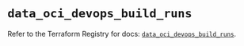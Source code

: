 # `data_oci_devops_build_runs`

Refer to the Terraform Registry for docs: [`data_oci_devops_build_runs`](https://registry.terraform.io/providers/oracle/oci/6.18.0/docs/data-sources/devops_build_runs).
